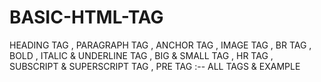 # BASIC-HTML-TAG
HEADING TAG , PARAGRAPH TAG , ANCHOR TAG , IMAGE TAG , BR TAG , BOLD , ITALIC  &amp; UNDERLINE TAG , BIG &amp; SMALL TAG , HR TAG , SUBSCRIPT &amp; SUPERSCRIPT TAG , PRE TAG  :--  ALL TAGS &amp; EXAMPLE
